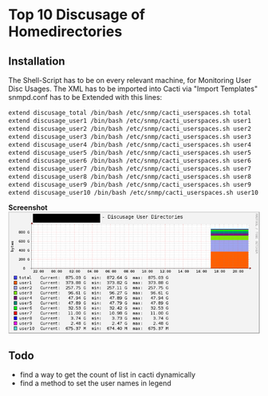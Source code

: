 # Top 10 Discusage of Homedirectories

## Installation

The Shell-Script has to be on every relevant machine, for Monitoring User Disc Usages.
The XML has to be imported into Cacti via "Import Templates"
snmpd.conf has to be Extended with this lines:

    extend discusage_total /bin/bash /etc/snmp/cacti_userspaces.sh total
    extend discusage_user1 /bin/bash /etc/snmp/cacti_userspaces.sh user1
    extend discusage_user2 /bin/bash /etc/snmp/cacti_userspaces.sh user2
    extend discusage_user3 /bin/bash /etc/snmp/cacti_userspaces.sh user3
    extend discusage_user4 /bin/bash /etc/snmp/cacti_userspaces.sh user4
    extend discusage_user5 /bin/bash /etc/snmp/cacti_userspaces.sh user5
    extend discusage_user6 /bin/bash /etc/snmp/cacti_userspaces.sh user6
    extend discusage_user7 /bin/bash /etc/snmp/cacti_userspaces.sh user7
    extend discusage_user8 /bin/bash /etc/snmp/cacti_userspaces.sh user8
    extend discusage_user9 /bin/bash /etc/snmp/cacti_userspaces.sh user9
    extend discusage_user10 /bin/bash /etc/snmp/cacti_userspaces.sh user10

**Screenshot**
![Screenshot](screenshots/1Unbenannt.png)

## Todo
- find a way to get the count of list in cacti dynamically
- find a method to set the user names in legend

